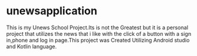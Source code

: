 # unewsapplication
This is my Unews School Project.Its is not the Greatest but it is a personal project that utilizes the news that i like with the click of a button with a sign in,phone and log in page.This project was Created Utilizing Android studio and Kotlin language.
